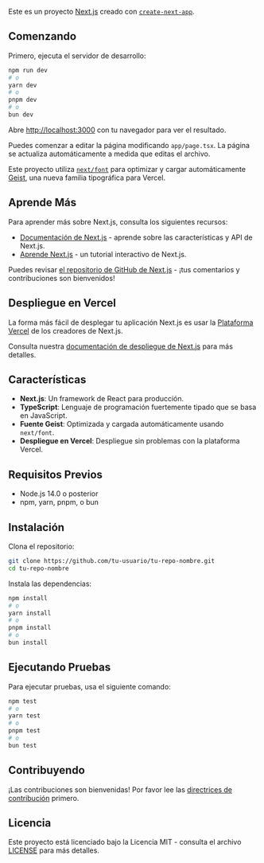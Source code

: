 Este es un proyecto [Next.js](https://nextjs.org) creado con [`create-next-app`](https://nextjs.org/docs/app/api-reference/cli/create-next-app).

## Comenzando

Primero, ejecuta el servidor de desarrollo:

```bash
npm run dev
# o
yarn dev
# o
pnpm dev
# o
bun dev
```

Abre [http://localhost:3000](http://localhost:3000) con tu navegador para ver el resultado.

Puedes comenzar a editar la página modificando `app/page.tsx`. La página se actualiza automáticamente a medida que editas el archivo.

Este proyecto utiliza [`next/font`](https://nextjs.org/docs/app/building-your-application/optimizing/fonts) para optimizar y cargar automáticamente [Geist](https://vercel.com/font), una nueva familia tipográfica para Vercel.

## Aprende Más

Para aprender más sobre Next.js, consulta los siguientes recursos:

- [Documentación de Next.js](https://nextjs.org/docs) - aprende sobre las características y API de Next.js.
- [Aprende Next.js](https://nextjs.org/learn) - un tutorial interactivo de Next.js.

Puedes revisar [el repositorio de GitHub de Next.js](https://github.com/vercel/next.js) - ¡tus comentarios y contribuciones son bienvenidos!

## Despliegue en Vercel

La forma más fácil de desplegar tu aplicación Next.js es usar la [Plataforma Vercel](https://vercel.com/new?utm_medium=default-template&filter=next.js&utm_source=create-next-app&utm_campaign=create-next-app-readme) de los creadores de Next.js.

Consulta nuestra [documentación de despliegue de Next.js](https://nextjs.org/docs/app/building-your-application/deploying) para más detalles.

## Características

- **Next.js**: Un framework de React para producción.
- **TypeScript**: Lenguaje de programación fuertemente tipado que se basa en JavaScript.
- **Fuente Geist**: Optimizada y cargada automáticamente usando `next/font`.
- **Despliegue en Vercel**: Despliegue sin problemas con la plataforma Vercel.

## Requisitos Previos

- Node.js 14.0 o posterior
- npm, yarn, pnpm, o bun

## Instalación

Clona el repositorio:

```bash
git clone https://github.com/tu-usuario/tu-repo-nombre.git
cd tu-repo-nombre
```

Instala las dependencias:

```bash
npm install
# o
yarn install
# o
pnpm install
# o
bun install
```

## Ejecutando Pruebas

Para ejecutar pruebas, usa el siguiente comando:

```bash
npm test
# o
yarn test
# o
pnpm test
# o
bun test
```

## Contribuyendo

¡Las contribuciones son bienvenidas! Por favor lee las [directrices de contribución](CONTRIBUTING.md) primero.

## Licencia

Este proyecto está licenciado bajo la Licencia MIT - consulta el archivo [LICENSE](LICENSE) para más detalles.